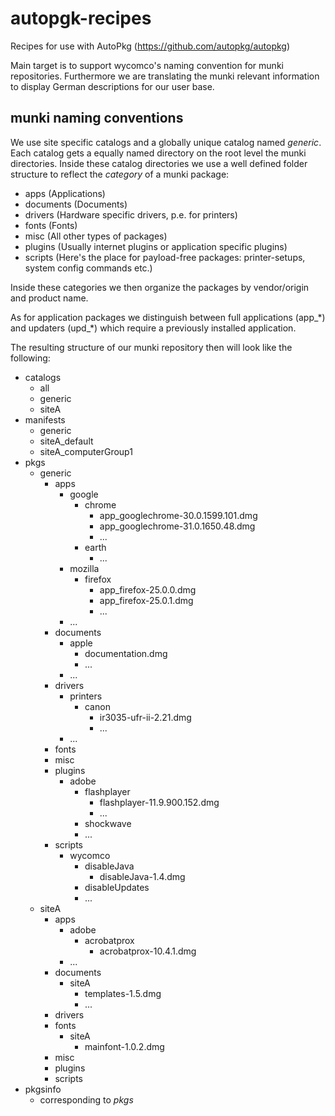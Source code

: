 autopgk-recipes
===============

Recipes for use with AutoPkg (https://github.com/autopkg/autopkg)

Main target is to support wycomco's naming convention for munki repositories. Furthermore we are translating the munki relevant information to display German descriptions for our user base.

munki naming conventions
------------------------

We use site specific catalogs and a globally unique catalog named *generic*. Each catalog gets a equally named directory on the root level the munki directories. Inside these catalog directories we use a well defined folder structure to reflect the *category* of a munki package:

* apps (Applications)
* documents (Documents)
* drivers (Hardware specific drivers, p.e. for printers)
* fonts (Fonts)
* misc (All other types of packages)
* plugins (Usually internet plugins or application specific plugins)
* scripts (Here's the place for payload-free packages: printer-setups, system config commands etc.)

Inside these categories we then organize the packages by vendor/origin and product name.

As for application packages we distinguish between full applications (app\_\*) and updaters (upd\_\*) which require a previously installed application.

The resulting structure of our munki repository then will look like the following:

* catalogs
    * all
    * generic
    * siteA
* manifests
    * generic
    * siteA\_default
    * siteA\_computerGroup1
* pkgs
    * generic
        * apps
            * google
                * chrome
                    * app\_googlechrome-30.0.1599.101.dmg
                    * app\_googlechrome-31.0.1650.48.dmg
                    * ...
                * earth
                    * ...
            * mozilla
                * firefox
                    * app\_firefox-25.0.0.dmg
                    * app\_firefox-25.0.1.dmg
                    * ...
            * ...
        * documents
            * apple
                * documentation.dmg
                * ...
            * ...
        * drivers
            * printers
                * canon
                    * ir3035-ufr-ii-2.21.dmg
                    * ...
            * ...
        * fonts
        * misc
        * plugins
            * adobe
                * flashplayer
                    * flashplayer-11.9.900.152.dmg
                    * ...
            	* shockwave
            	* ...
        * scripts
            * wycomco
                * disableJava
                    * disableJava-1.4.dmg
                * disableUpdates
                * ...
    * siteA
        * apps
            * adobe
                * acrobatprox
                    * acrobatprox-10.4.1.dmg
            * ...
        * documents
            * siteA
                * templates-1.5.dmg
                * ...
        * drivers
        * fonts
            * siteA
                * mainfont-1.0.2.dmg
        * misc
        * plugins
        * scripts
* pkgsinfo
    * corresponding to *pkgs*